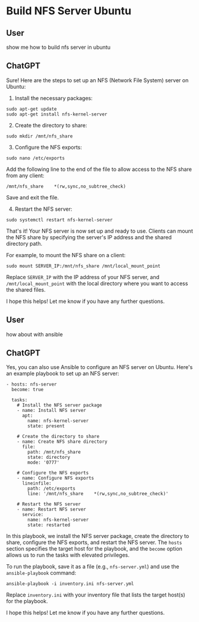 # Build NFS Server Ubuntu

## User
show me how to build nfs server in ubuntu

## ChatGPT


Sure! Here are the steps to set up an NFS (Network File System) server on Ubuntu:

1. Install the necessary packages:
```
sudo apt-get update
sudo apt-get install nfs-kernel-server
```

2. Create the directory to share:
```
sudo mkdir /mnt/nfs_share
```

3. Configure the NFS exports:
```
sudo nano /etc/exports
```

Add the following line to the end of the file to allow access to the NFS share from any client:
```
/mnt/nfs_share    *(rw,sync,no_subtree_check)
```
Save and exit the file.

4. Restart the NFS server:
```
sudo systemctl restart nfs-kernel-server
```

That's it! Your NFS server is now set up and ready to use. Clients can mount the NFS share by specifying the server's IP address and the shared directory path.

For example, to mount the NFS share on a client:
```
sudo mount SERVER_IP:/mnt/nfs_share /mnt/local_mount_point
```

Replace `SERVER_IP` with the IP address of your NFS server, and `/mnt/local_mount_point` with the local directory where you want to access the shared files.

I hope this helps! Let me know if you have any further questions.

## User
how about with ansible

## ChatGPT
Yes, you can also use Ansible to configure an NFS server on Ubuntu. Here's an example playbook to set up an NFS server:

```
- hosts: nfs-server
  become: true

  tasks:
    # Install the NFS server package
    - name: Install NFS server
      apt:
        name: nfs-kernel-server
        state: present

    # Create the directory to share
    - name: Create NFS share directory
      file:
        path: /mnt/nfs_share
        state: directory
        mode: '0777'

    # Configure the NFS exports
    - name: Configure NFS exports
      lineinfile:
        path: /etc/exports
        line: '/mnt/nfs_share    *(rw,sync,no_subtree_check)'

    # Restart the NFS server
    - name: Restart NFS server
      service:
        name: nfs-kernel-server
        state: restarted
```

In this playbook, we install the NFS server package, create the directory to share, configure the NFS exports, and restart the NFS server. The `hosts` section specifies the target host for the playbook, and the `become` option allows us to run the tasks with elevated privileges.

To run the playbook, save it as a file (e.g., `nfs-server.yml`) and use the `ansible-playbook` command:

```
ansible-playbook -i inventory.ini nfs-server.yml
```

Replace `inventory.ini` with your inventory file that lists the target host(s) for the playbook.

I hope this helps! Let me know if you have any further questions.